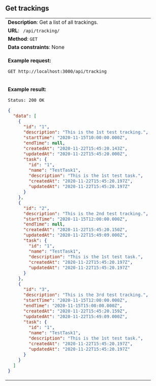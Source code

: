 ## Get trackings

<table>
    <tr><td> <b>Description</b>: Get a list of all trackings. </td></tr>
    <tr><td> <b>URL</b>: <code> /api/tracking/ </code> </td></tr>
    <tr><td> <b>Method</b>: <code>GET</code> </td></tr>
    <tr><td> <b>Data constraints</b>: None </td></tr>
<tr><td>

**Example request:**

`GET http://localhost:3000/api/tracking`

</td></tr>
<tr><td>

**Example result:**

`Status: 200 OK`

```json
{
  "data": [
    {
      "id": "1",
      "description": "This is the 1st test tracking.",
      "startTime": "2020-11-15T10:00:00.000Z",
      "endTime": null,
      "createdAt": "2020-11-22T15:45:20.143Z",
      "updatedAt": "2020-11-22T15:45:20.000Z",
      "task": {
        "id": "1",
        "name": "TestTask1",
        "description": "This is the 1st test task.",
        "createdAt": "2020-11-22T15:45:20.197Z",
        "updatedAt": "2020-11-22T15:45:20.197Z"
      }
    },
    {
      "id": "2",
      "description": "This is the 2nd test tracking.",
      "startTime": "2020-11-15T12:00:00.000Z",
      "endTime": null,
      "createdAt": "2020-11-22T15:45:20.150Z",
      "updatedAt": "2020-11-22T15:49:09.000Z",
      "task": {
        "id": "1",
        "name": "TestTask1",
        "description": "This is the 1st test task.",
        "createdAt": "2020-11-22T15:45:20.197Z",
        "updatedAt": "2020-11-22T15:45:20.197Z"
      }
    },
    {
      "id": "3",
      "description": "This is the 3rd test tracking.",
      "startTime": "2020-11-15T12:00:00.000Z",
      "endTime": "2020-11-15T15:00:00.000Z",
      "createdAt": "2020-11-22T15:45:20.159Z",
      "updatedAt": "2020-11-22T15:49:09.000Z",
      "task": {
        "id": "1",
        "name": "TestTask1",
        "description": "This is the 1st test task.",
        "createdAt": "2020-11-22T15:45:20.197Z",
        "updatedAt": "2020-11-22T15:45:20.197Z"
      }
    }
  ]
}
```

</td></tr>
</table>

